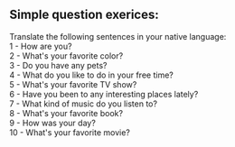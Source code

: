 ## Simple question exerices: 

Translate the following sentences in your native language: <br/>
1 - How are you?<br/>
2 - What's your favorite color?<br/>
3 - Do you have any pets?<br/>
4 - What do you like to do in your free time?<br/>
5 - What's your favorite TV show?<br/>
6 - Have you been to any interesting places lately?<br/>
7 - What kind of music do you listen to?<br/>
8 - What's your favorite book?<br/>
9 - How was your day?<br/>
10 - What's your favorite movie?<br/>
